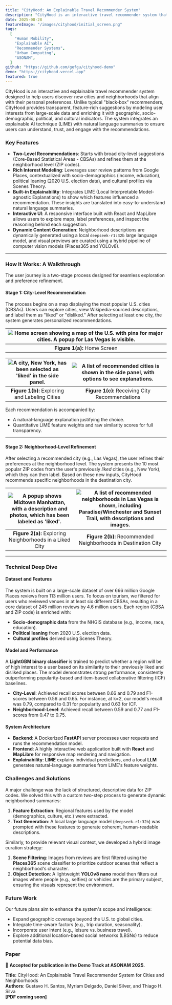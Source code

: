 ```yaml
---
title: "CityHood: An Explainable Travel Recommender System"
description: "CityHood is an interactive travel recommender system that suggests cities and neighborhoods based on user preferences. It combines multi-level interest modeling with socio-demographic, cultural, and political data, providing transparent explanations for each recommendation. Accepted for publication at the ASONAM 2025 Demo Track."
date: 2025-08-28
featureImage: "/images/cityhood/initial_screen.png"
tags:
  [
    "Human Mobility",
    "Explainable AI",
    "Recommender Systems",
    "Urban Computing",
    "ASONAM",
  ]
github: "https://github.com/gefgu/cityhood-demo"
demo: "https://cityhood.vercel.app"
featured: true
---
```


CityHood is an interactive and explainable travel recommender system designed to help users discover new cities and neighborhoods that align with their personal preferences. Unlike typical "black-box" recommenders, CityHood provides transparent, feature-rich suggestions by modeling user interests from large-scale data and enriching it with geographic, socio-demographic, political, and cultural indicators. The system integrates an explainable AI technique (LIME) with natural language summaries to ensure users can understand, trust, and engage with the recommendations.

### Key Features

- **Two-Level Recommendations**: Starts with broad city-level suggestions (Core-Based Statistical Areas - CBSAs) and refines them at the neighborhood level (ZIP codes).
- **Rich Interest Modeling**: Leverages user review patterns from Google Places, contextualized with socio-demographics (income, education), political leaning (2020 U.S. election data), and cultural profiles via Scenes Theory.
- **Built-in Explainability**: Integrates LIME (Local Interpretable Model-agnostic Explanations) to show which features influenced a recommendation. These insights are translated into easy-to-understand natural language summaries.
- **Interactive UI**: A responsive interface built with React and MapLibre allows users to explore maps, label preferences, and inspect the reasoning behind each suggestion.
- **Dynamic Content Generation**: Neighborhood descriptions are dynamically generated using a local `deepseek-r1:32b` large language model, and visual previews are curated using a hybrid pipeline of computer vision models (Places365 and YOLOv8).

---

### How It Works: A Walkthrough

The user journey is a two-stage process designed for seamless exploration and preference refinement.

#### Stage 1: City-Level Recommendation

The process begins on a map displaying the most popular U.S. cities (CBSAs). Users can explore cities, view Wikipedia-sourced descriptions, and label them as "liked" or "disliked." After selecting at least one city, the system generates personalized recommendations.

| ![Home screen showing a map of the U.S. with pins for major cities. A popup for Las Vegas is visible.](/images/cityhood/initial_screen.png) |
| :-----------------------------------------------------------------------------------------------------------------------------------------: |
|                                                        **Figure 1(a):** Home Screen                                                         |

| ![A city, New York, has been selected as 'liked' in the side panel.](/images/cityhood/demo_city_exploration.png) | ![A list of recommended cities is shown in the side panel, with options to see explanations.](/images/cityhood/recommendation_cities.png) |
| :--------------------------------------------------------------------------------------------------------------: | :---------------------------------------------------------------------------------------------------------------------------------------: |
|                                  **Figure 1(b):** Exploring and Labeling Cities                                  |                                              **Figure 1(c):** Receiving City Recommendations                                              |

Each recommendation is accompanied by:

- A natural-language explanation justifying the choice.
- Quantitative LIME feature weights and raw similarity scores for full transparency.

---

#### Stage 2: Neighborhood-Level Refinement

After selecting a recommended city (e.g., Las Vegas), the user refines their preferences at the neighborhood level. The system presents the 10 most popular ZIP codes from the user's previously _liked_ cities (e.g., New York), which they can then label. Based on these new inputs, CityHood recommends specific neighborhoods in the destination city.

| ![A popup shows Midtown Manhattan, with a description and photos, which has been labeled as 'liked'.](/images/cityhood/selecting_neighborhoods.png) | ![A list of recommended neighborhoods in Las Vegas is shown, including Paradise/Winchester and Sunset Trail, with descriptions and images.](/images/cityhood/neighborhood_recommendation.png) |
| :-------------------------------------------------------------------------------------------------------------------------------------------------: | :-------------------------------------------------------------------------------------------------------------------------------------------------------------------------------------------: |
|                                              **Figure 2(a):** Exploring Neighborhoods in a Liked City                                               |                                                                **Figure 2(b):** Recommended Neighborhoods in Destination City                                                                 |

---

### Technical Deep Dive

#### Dataset and Features

The system is built on a large-scale dataset of over 666 million Google Places reviews from 113 million users. To focus on tourism, we filtered for users who reviewed venues in at least six different CBSAs, resulting in a core dataset of 245 million reviews by 4.6 million users. Each region (CBSA and ZIP code) is enriched with:

- **Socio-demographic data** from the NHGIS database (e.g., income, race, education).
- **Political leaning** from 2020 U.S. election data.
- **Cultural profiles** derived using Scenes Theory.

#### Model and Performance

A **LightGBM binary classifier** is trained to predict whether a region will be of high interest to a user based on its similarity to their previously liked and disliked places. The model demonstrates strong performance, consistently outperforming popularity-based and item-based collaborative filtering (ICF) baselines.

- **City-Level**: Achieved recall scores between 0.66 and 0.79 and F1-scores between 0.56 and 0.65. For instance, at k=2, our model's recall was 0.79, compared to 0.31 for popularity and 0.63 for ICF.
- **Neighborhood-Level**: Achieved recall between 0.59 and 0.77 and F1-scores from 0.47 to 0.75.

#### System Architecture

- **Backend**: A Dockerized **FastAPI** server processes user requests and runs the recommendation model.
- **Frontend**: A highly interactive web application built with **React** and **MapLibre** for responsive map rendering and navigation.
- **Explainability**: **LIME** explains individual predictions, and a local **LLM** generates natural-language summaries from LIME's feature weights.

### Challenges and Solutions

A major challenge was the lack of structured, descriptive data for ZIP codes. We solved this with a custom two-step process to generate dynamic neighborhood summaries:

1. **Feature Extraction**: Regional features used by the model (demographics, culture, etc.) were extracted.
2. **Text Generation**: A local large language model (`deepseek-r1:32b`) was prompted with these features to generate coherent, human-readable descriptions.

Similarly, to provide relevant visual context, we developed a hybrid image curation strategy:

1. **Scene Filtering**: Images from reviews are first filtered using the **Places365** scene classifier to prioritize outdoor scenes that reflect a neighborhood's character.
2. **Object Detection**: A lightweight **YOLOv8 nano** model then filters out images where people (e.g., selfies) or vehicles are the primary subject, ensuring the visuals represent the environment.

### Future Work

Our future plans aim to enhance the system's scope and intelligence:

- Expand geographic coverage beyond the U.S. to global cities.
- Integrate time-aware factors (e.g., trip duration, seasonality).
- Incorporate user intent (e.g., leisure vs. business travel).
- Explore additional location-based social networks (LBSNs) to reduce potential data bias.

### Paper

📄 **Accepted for publication in the Demo Track at ASONAM 2025.**

**Title**: CityHood: An Explainable Travel Recommender System for Cities and Neighborhoods  
**Authors**: Gustavo H. Santos, Myriam Delgado, Daniel Silver, and Thiago H. Silva  
**[PDF coming soon]**
